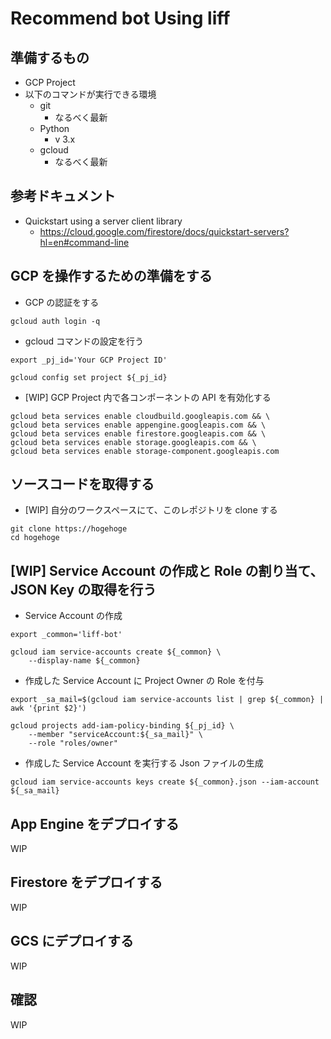 # Recommend bot Using liff

## 準備するもの

+ GCP Project
+ 以下のコマンドが実行できる環境
  + git
    + なるべく最新
  + Python
    + v 3.x
  + gcloud
    + なるべく最新

## 参考ドキュメント

+ Quickstart using a server client library
  + https://cloud.google.com/firestore/docs/quickstart-servers?hl=en#command-line


## GCP を操作するための準備をする

+ GCP の認証をする

```
gcloud auth login -q
```

+ gcloud コマンドの設定を行う

```
export _pj_id='Your GCP Project ID'

gcloud config set project ${_pj_id}
```

+ [WIP] GCP Project 内で各コンポーネントの API を有効化する

```
gcloud beta services enable cloudbuild.googleapis.com && \
gcloud beta services enable appengine.googleapis.com && \
gcloud beta services enable firestore.googleapis.com && \
gcloud beta services enable storage.googleapis.com && \
gcloud beta services enable storage-component.googleapis.com
```

## ソースコードを取得する

+ [WIP] 自分のワークスペースにて、このレポジトリを clone する

```
git clone https://hogehoge
cd hogehoge
```

## [WIP] Service Account の作成と Role の割り当て、JSON Key の取得を行う

+ Service Account の作成

```
export _common='liff-bot'

gcloud iam service-accounts create ${_common} \
    --display-name ${_common}
```

+ 作成した Service Account に Project Owner の Role を付与

```
export _sa_mail=$(gcloud iam service-accounts list | grep ${_common} | awk '{print $2}')

gcloud projects add-iam-policy-binding ${_pj_id} \
    --member "serviceAccount:${_sa_mail}" \
    --role "roles/owner"
```

+ 作成した Service Account を実行する Json ファイルの生成

```
gcloud iam service-accounts keys create ${_common}.json --iam-account ${_sa_mail}
```



## App Engine をデプロイする

WIP

## Firestore をデプロイする

WIP

## GCS にデプロイする

WIP


## 確認

WIP


























